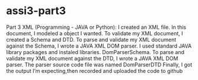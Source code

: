 # assi3-part3
Part 3 XML (Programming - JAVA or Python):
I created an XML file. In this document, I modeled a object I wanted. To validate my XML document, I created a Schema and DTD. To parse and validate my XML document against the Schema, I wrote a JAVA XML DOM parser. I used standard JAVA library packages and instaled libraries. DomParserSchema. To parse and validate my XML document against the DTD, I wrote a JAVA XML DOM parser. The parser source code file was named DomParserDTD Finally, I got the output I’m expecting,then recorded and uploaded the code to github
